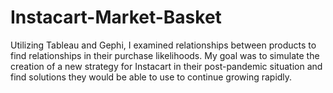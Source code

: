 # Instacart-Market-Basket
Utilizing Tableau and Gephi, I examined relationships between products to find relationships in their purchase likelihoods. My goal was to simulate the creation of a new strategy for Instacart in their post-pandemic situation and find solutions they would be able to use to continue growing rapidly.
